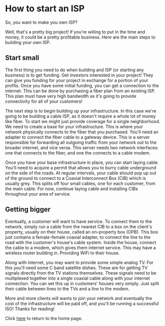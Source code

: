 # How to start an ISP

So, you want to make you own ISP?

Well, that's a pretty big project! If you're willing to put in the time and money, it could be a pretty profitable business. Here are the main steps to building your own ISP.

## Start small

The first thing you need to do when building and ISP (or starting any business) is to get funding. Get investors interested in your project! They can give you funding for your project in exchange for a portion of your profits. Once you have some initial funding, you can get a connection to the internet. This can be done by purchasing a fiber plan from an existing ISP. This plan must have very high bandwidth as it's going to provide connectivity for all of your customers!

The next step is to begin building up your infrastructure. In this case we're going to be building a cable ISP, as it doesn't require a whole lot of money like fiber. To start we might just provide coverage for a single neighborhood. We need to create a base for your infrastructure. This is where your network physically connects to the fiber that you purchased. You'll need an adapter to connect the fiber cable to a gateway device. This is a server responsible for forwarding all outgoing traffic from your network out to the broader internet, and vice versa. This server needs two network interfaces: one that connects to the fiber, and one the connects to a cable modem.

Once you have your base infrastructure in place, you can start laying cable. You'll need to acquire a permit that allows you to burry cable underground on the side of the roads. At regular intervals, your cable should pop up out of the ground to connect to a Coaxial Interconnect Box (CIB) which is usually grey. This splits off four small cables, one for each customer, from the main cable. For now, continue laying cable and installing CIBs throughout your area of service.

## Getting bigger

Eventually, a customer will want to have service. To connect them to the network, simply run a cable from the nearest CIB to a box on the client's property, usually on their house, called an on-property box (OPB). This box just contains a female-female coaxial adapter, to connect the line to the road with the customer's house's cable system. Inside the house, connect the cable to a modem, which gives them internet service. This may have a wireless router building in. Providing WiFi to their house.

Along with internet, you may want to provide some simple analog TV. For this you'll need some C band satellite dishes. These are for getting TV signals directly from the TV stations themselves. These signals need to be multiplexed together into a single coaxial cable along with your internet connection. You can set this up in customers' houses very simply. Just split their cable between lines to the TVs and a line to the modem.

More and more clients will wants to join your network and eventually the cost of the infrastructure will be paid off, and you'll be running a successful ISO! Thanks for reading!

Click [here](/) to return to the home page.

<title>How to start an ISP</title>
